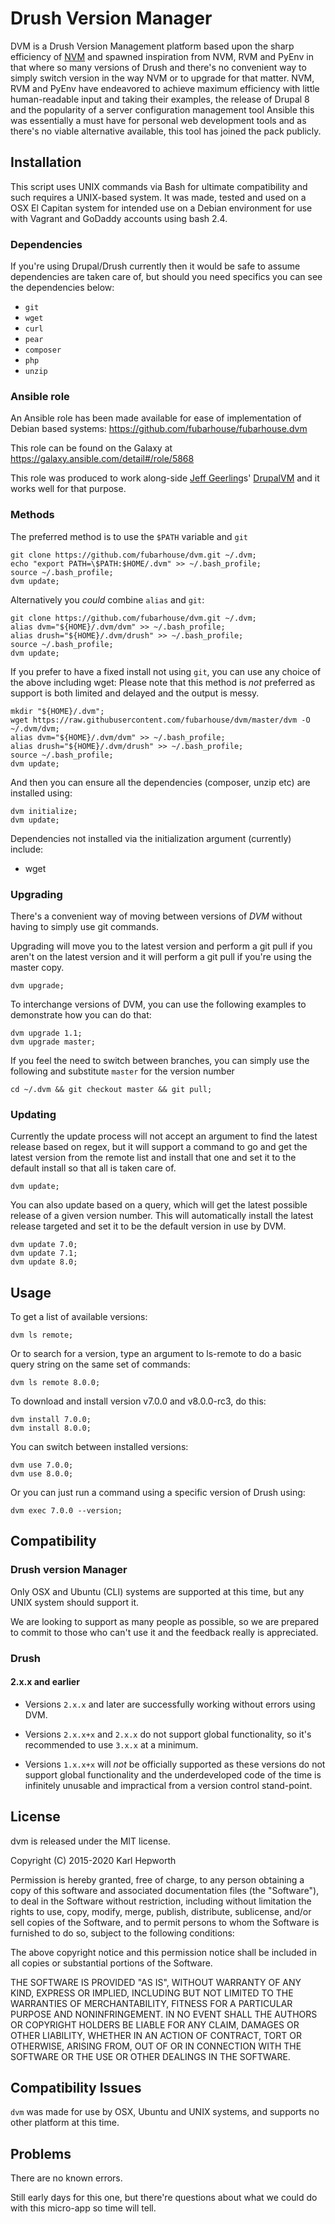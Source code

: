 # Drush Version Manager

DVM is a Drush Version Management platform based upon the sharp efficiency of [NVM](https://github.com/creationix/nvm) and spawned inspiration from NVM, RVM and PyEnv in that where so many versions of Drush and there's no convenient way to simply switch version in the way NVM or to upgrade for that matter. NVM, RVM and PyEnv have endeavored to achieve maximum efficiency with little human-readable input and taking their examples, the release of Drupal 8 and the popularity of a server configuration management tool Ansible this was essentially a must have for personal web development tools and as there's no viable alternative available, this tool has joined the pack publicly.

## Installation

This script uses UNIX commands via Bash for ultimate compatibility and such requires a UNIX-based system.
It was made, tested and used on a OSX El Capitan system for intended use on a Debian environment for use with Vagrant and GoDaddy accounts using bash 2.4.

### Dependencies

If you're using Drupal/Drush currently then it would be safe to assume dependencies are taken care of, but should you need specifics you can see the dependencies below:

* `git`
* `wget`
* `curl`
* `pear`
* `composer`
* `php`
* `unzip`

### Ansible role

  An Ansible role has been made available for ease of implementation of Debian based systems: https://github.com/fubarhouse/fubarhouse.dvm

  This role can be found on the Galaxy at https://galaxy.ansible.com/detail#/role/5868

  This role was produced to work along-side [Jeff Geerling](https://twitter.com/geerlingguy)s' [DrupalVM](http://www.drupalvm.com/) and it works well for that purpose.

### Methods

The preferred method is to use the `$PATH` variable and `git`

    git clone https://github.com/fubarhouse/dvm.git ~/.dvm;
    echo "export PATH=\$PATH:$HOME/.dvm" >> ~/.bash_profile;
    source ~/.bash_profile;
    dvm update;

Alternatively you *could* combine `alias` and `git`:

    git clone https://github.com/fubarhouse/dvm.git ~/.dvm;
    alias dvm="${HOME}/.dvm/dvm" >> ~/.bash_profile;
    alias drush="${HOME}/.dvm/drush" >> ~/.bash_profile;
    source ~/.bash_profile;
    dvm update;

If you prefer to have a fixed install not using `git`, you can use any choice of the above including wget:
Please note that this method is *not* preferred as support is both limited and delayed and the output is messy.

    mkdir "${HOME}/.dvm";
    wget https://raw.githubusercontent.com/fubarhouse/dvm/master/dvm -O ~/.dvm/dvm;
    alias dvm="${HOME}/.dvm/dvm" >> ~/.bash_profile;
    alias drush="${HOME}/.dvm/drush" >> ~/.bash_profile;
    source ~/.bash_profile;
    dvm update;

And then you can ensure all the dependencies (composer, unzip etc) are installed using:

    dvm initialize;
    dvm update;

Dependencies not installed via the initialization argument (currently) include:

* wget

### Upgrading

There's a convenient way of moving between versions of *DVM* without having to simply use git commands.

Upgrading will move you to the latest version and perform a git pull if you aren't on the latest version and it will perform a git pull if you're using the master copy.

    dvm upgrade;

To interchange versions of DVM, you can use the following examples to demonstrate how you can do that:

    dvm upgrade 1.1;
    dvm upgrade master;

If you feel the need to switch between branches, you can simply use the following and substitute `master` for the version number

    cd ~/.dvm && git checkout master && git pull;

### Updating

Currently the update process will not accept an argument to find the latest release based on regex, but it will support a command to go and get the latest version from the remote list and install that one and set it to the default install so that all is taken care of.

    dvm update;

You can also update based on a query, which will get the latest possible release of a given version number. This will automatically install the latest release targeted and set it to be the default version in use by DVM.

    dvm update 7.0;
    dvm update 7.1;
    dvm update 8.0;

## Usage

To get a list of available versions:

    dvm ls remote;

Or to search for a version, type an argument to ls-remote to do a basic query string on the same set of commands:

    dvm ls remote 8.0.0;

To download and install version v7.0.0 and v8.0.0-rc3, do this:

    dvm install 7.0.0;
    dvm install 8.0.0;

You can switch between installed versions:

    dvm use 7.0.0;
    dvm use 8.0.0;

Or you can just run a command using a specific version of Drush using:

    dvm exec 7.0.0 --version;

## Compatibility

### Drush version Manager

Only OSX and Ubuntu (CLI) systems are supported at this time, but any UNIX system should support it.

We are looking to support as many people as possible, so we are prepared to commit to those who can't use it and the feedback really is appreciated.

### Drush

#### 2.x.x and earlier

* Versions `2.x.x` and later are successfully working without errors using DVM.

* Versions `2.x.x+x` and `2.x.x` do not support global functionality, so it's recommended to use `3.x.x` at a minimum.

* Versions `1.x.x+x` will *not* be officially supported as these versions do not support global functionality and the underdeveloped code of the time is infinitely unusable and impractical from a version control stand-point.

## License

dvm is released under the MIT license.

Copyright (C) 2015-2020 Karl Hepworth

Permission is hereby granted, free of charge, to any person obtaining a copy of this software and associated documentation files (the "Software"), to deal in the Software without restriction, including without limitation the rights to use, copy, modify, merge, publish, distribute, sublicense, and/or sell copies of the Software, and to permit persons to whom the Software is furnished to do so, subject to the following conditions:

The above copyright notice and this permission notice shall be included in all copies or substantial portions of the Software.

THE SOFTWARE IS PROVIDED "AS IS", WITHOUT WARRANTY OF ANY KIND, EXPRESS OR IMPLIED, INCLUDING BUT NOT LIMITED TO THE WARRANTIES OF MERCHANTABILITY, FITNESS FOR A PARTICULAR PURPOSE AND NONINFRINGEMENT. IN NO EVENT SHALL THE AUTHORS OR COPYRIGHT HOLDERS BE LIABLE FOR ANY CLAIM, DAMAGES OR OTHER LIABILITY, WHETHER IN AN ACTION OF CONTRACT, TORT OR OTHERWISE, ARISING FROM, OUT OF OR IN CONNECTION WITH THE SOFTWARE OR THE USE OR OTHER DEALINGS IN THE SOFTWARE.

## Compatibility Issues

`dvm` was made for use by OSX, Ubuntu and UNIX systems, and supports no other platform at this time.

## Problems

There are no known errors.

Still early days for this one, but there're questions about what we could do with this micro-app so time will tell.
